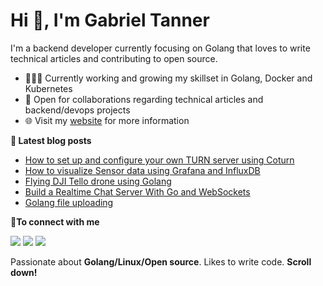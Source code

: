 # Hi 👋, I'm Gabriel Tanner

I'm a backend developer currently focusing on Golang that loves to write technical articles and contributing to open source.

- 👨🏽‍💻 Currently working and growing my skillset in Golang, Docker and Kubernetes
- 🤝 Open for collaborations regarding technical articles and backend/devops projects
- 🌐 Visit my [website](https://gabrieltanner.org) for more information

<b>📕 Latest blog posts</b>

<!-- BLOG-POST-LIST:START -->
- [How to set up and configure your own TURN server using Coturn](https://gabrieltanner.org/blog/turn-server)
- [How to visualize Sensor data using Grafana and InfluxDB](https://gabrieltanner.org/blog/grafana-sensor-visualization)
- [Flying DJI Tello drone using Golang](https://gabrieltanner.org/blog/dji-tello-golang)
- [Build a Realtime Chat Server With Go and WebSockets](https://gabrieltanner.org/blog/realtime-chat-go-websockets)
- [Golang file uploading](https://gabrieltanner.org/blog/golang-file-uploading)
<!-- BLOG-POST-LIST:END -->

<b> 🤝To connect with me</b>
<p align = "center">

[<img src="https://img.shields.io/badge/twitter-%231DA1F2.svg?&style=for-the-badge&logo=twitter&logoColor=white&color=black" />](https://twitter.com/GabrielTanner14) 
[<img src="https://img.shields.io/badge/medium-%2312100E.svg?&style=for-the-badge&logo=medium&logoColor=white&color=black" />](https://medium.com/@gabrieltanner)
[<img src ="https://img.shields.io/badge/website-%23.svg?&style=for-the-badge&logo=&logoColor=white%22&color=black">](https://gabrieltanner.org)

</p>

Passionate about **Golang/Linux/Open source**. Likes to write code. **Scroll down!**